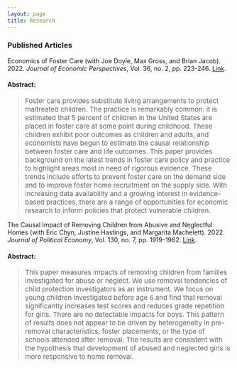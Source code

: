```yaml
---
layout: page
title: Research
---
```


### Published Articles

Economics of Foster Care (with Joe Doyle, Max Gross, and Brian Jacob). 2022. _Journal of Economic Perspectives_, Vol. 36, no. 2, pp. 223-246. [Link](https://www.aeaweb.org/articles?id=10.1257/jep.36.2.223).

#### Abstract:

> <span style="font-size:15px;">Foster care provides substitute living arrangements to protect maltreated children. The practice is remarkably common: it is estimated that 5 percent of children in the United States are placed in foster care at some point during childhood. These children exhibit poor outcomes as children and adults, and economists have begun to estimate the causal relationship between foster care and life outcomes. This paper provides background on the latest trends in foster care policy and practice to highlight areas most in need of rigorous evidence. These trends include efforts to prevent foster care on the demand side and to improve foster home recruitment on the supply side. With increasing data availability and a growing interest in evidence-based practices, there are a range of opportunities for economic research to inform policies that protect vulnerable children.</span>

The Causal Impact of Removing Children from Abusive and Neglectful Homes (with Eric Chyn, Justine Hastings, and Margarita Machelett). 2022. _Journal of Political Economy_, Vol. 130, no. 7, pp. 1919-1962. [Link](https://www.journals.uchicago.edu/doi/10.1086/719856).

#### Abstract:

> <span style="font-size:15px;">This paper measures impacts of removing children from families investigated for abuse or neglect. We use removal tendencies of child protection investigators as an instrument. We focus on young children investigated before age 6 and find that removal significantly increases test scores and reduces grade repetition for girls. There are no detectable impacts for boys. This pattern of results does not appear to be driven by heterogeneity in pre-removal characteristics, foster placements, or the type of schools attended after removal. The results are consistent with the hypothesis that development of abused and neglected girls is more responsive to home removal.</span>
